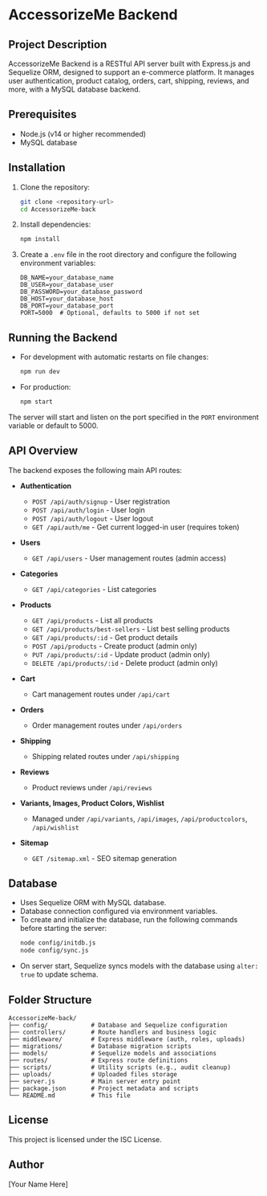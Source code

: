 # AccessorizeMe Backend

## Project Description
AccessorizeMe Backend is a RESTful API server built with Express.js and Sequelize ORM, designed to support an e-commerce platform. It manages user authentication, product catalog, orders, cart, shipping, reviews, and more, with a MySQL database backend.

## Prerequisites
- Node.js (v14 or higher recommended)
- MySQL database

## Installation

1. Clone the repository:
   ```bash
   git clone <repository-url>
   cd AccessorizeMe-back
   ```

2. Install dependencies:
   ```bash
   npm install
   ```

3. Create a `.env` file in the root directory and configure the following environment variables:

   ```
   DB_NAME=your_database_name
   DB_USER=your_database_user
   DB_PASSWORD=your_database_password
   DB_HOST=your_database_host
   DB_PORT=your_database_port
   PORT=5000  # Optional, defaults to 5000 if not set
   ```

## Running the Backend

- For development with automatic restarts on file changes:
  ```bash
  npm run dev
  ```

- For production:
  ```bash
  npm start
  ```

The server will start and listen on the port specified in the `PORT` environment variable or default to 5000.

## API Overview

The backend exposes the following main API routes:

- **Authentication**
  - `POST /api/auth/signup` - User registration
  - `POST /api/auth/login` - User login
  - `POST /api/auth/logout` - User logout
  - `GET /api/auth/me` - Get current logged-in user (requires token)

- **Users**
  - `GET /api/users` - User management routes (admin access)

- **Categories**
  - `GET /api/categories` - List categories

- **Products**
  - `GET /api/products` - List all products
  - `GET /api/products/best-sellers` - List best selling products
  - `GET /api/products/:id` - Get product details
  - `POST /api/products` - Create product (admin only)
  - `PUT /api/products/:id` - Update product (admin only)
  - `DELETE /api/products/:id` - Delete product (admin only)

- **Cart**
  - Cart management routes under `/api/cart`

- **Orders**
  - Order management routes under `/api/orders`

- **Shipping**
  - Shipping related routes under `/api/shipping`

- **Reviews**
  - Product reviews under `/api/reviews`

- **Variants, Images, Product Colors, Wishlist**
  - Managed under `/api/variants`, `/api/images`, `/api/productcolors`, `/api/wishlist`

- **Sitemap**
  - `GET /sitemap.xml` - SEO sitemap generation

## Database

- Uses Sequelize ORM with MySQL database.
- Database connection configured via environment variables.
- To create and initialize the database, run the following commands before starting the server:
  ```bash
  node config/initdb.js
  node config/sync.js
  ```
- On server start, Sequelize syncs models with the database using `alter: true` to update schema.

## Folder Structure

```
AccessorizeMe-back/
├── config/            # Database and Sequelize configuration
├── controllers/       # Route handlers and business logic
├── middleware/        # Express middleware (auth, roles, uploads)
├── migrations/        # Database migration scripts
├── models/            # Sequelize models and associations
├── routes/            # Express route definitions
├── scripts/           # Utility scripts (e.g., audit cleanup)
├── uploads/           # Uploaded files storage
├── server.js          # Main server entry point
├── package.json       # Project metadata and scripts
└── README.md          # This file
```

## License
This project is licensed under the ISC License.

## Author
[Your Name Here]
